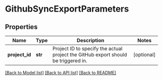 # GithubSyncExportParameters

## Properties
Name | Type | Description | Notes
------------ | ------------- | ------------- | -------------
**project_id** | **str** | Project ID to specify the actual project the GitHub export should be triggered in. | [optional] 

[[Back to Model list]](../README.md#documentation-for-models) [[Back to API list]](../README.md#documentation-for-api-endpoints) [[Back to README]](../README.md)


